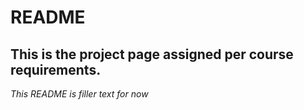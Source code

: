 # README 
## This is the project page assigned per course requirements.

*This README is filler text for now*
